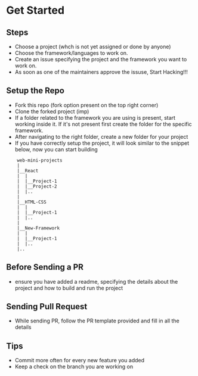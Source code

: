 # Get Started

## Steps
 - Choose a project (whch is not yet assigned or done by anyone)
 - Choose the framework/languages to work on.
 - Create an issue specifying the project and the framework you want to work on.
 - As soon as one of the maintainers approve the issuse, Start Hacking!!!

## Setup the Repo
 - Fork this repo (fork option present on the top right corner)
 - Clone the forked project (imp)
 - If a folder related to the framework you are using is present, start working inside it. If it's not present first create the folder for the specific framework.
 - After navigating to the right folder, create a new folder for your project
 - If you have correctly setup the project, it will look similar to the snippet below, now you can start building

```{javascript}
    web-mini-projects
    |
    |__React
    |  |
    |  |__Project-1 
    |  |__Project-2
    |  |..
    |
    |__HTML-CSS
    |  |
    |  |__Project-1
    |  |..
    |
    |__New-Framework
    |  |
    |  |__Project-1
    |  |..
    |.. 
```

## Before Sending a PR
 - ensure you have added a readme, specifying the details about the project and how to build and run the project
 
## Sending Pull Request
 - While sending PR, follow the PR template provided and fill in all the details


## Tips
 - Commit more often for every new feature you added
 - Keep a check on the branch you are working on 
